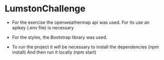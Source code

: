 # LumstonChallenge


- For the exercise the openweathermap api was used. For its use an apikey (.env file) is necessary

- For the styles, the Bootstrap library was used.

- To run the project it will be necessary to install the dependencies (npm install)
  And then run it locally (npm start)

